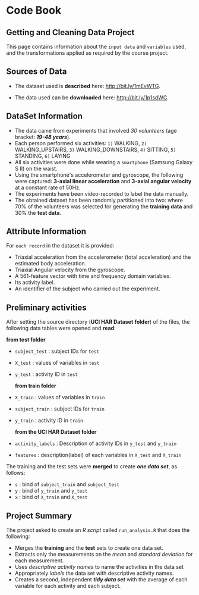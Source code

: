 Code Book
==========

## Getting and Cleaning Data Project
This page contains information about the `input data` and `variables` used, and the transformations applied as required by the course project.


## Sources of Data
* The dataset used is **described** here: http://bit.ly/1mEvWTG.

* The data used can be **downloaded** here: http://bit.ly/1p1sdWC.


## DataSet Information

* The data came from experiments that involved *30 volunteers* (age bracket: ***19-48 years***). 
* Each person performed six activities: 
   `1)` WALKING, `2)` WALKING_UPSTAIRS, `3)` WALKING_DOWNSTAIRS, `4)` SITTING, `5)` STANDING, `6)` LAYING 
* All six activities were done while wearing a `smartphone` (Samsung Galaxy S II) on the waist. 
* Using the smartphone's accelerometer and gyroscope, the following were captured: **3-axial linear acceleration** and **3-axial angular velocity** at a constant rate of 50Hz. 
* The experiments have been video-recorded to label the data manually. 
* The obtained dataset has been randomly partitioned into two: where 70% of the volunteers was selected for generating the **training data** and 30% the **test data**.


## Attribute Information

  For `each record` in the dataset it is provided:

* Triaxial acceleration from the accelerometer (total acceleration) and the estimated body acceleration.
* Triaxial Angular velocity from the gyroscope.
* A 561-feature vector with time and frequency domain variables.
* Its activity label.
* An identifier of the subject who carried out the experiment.


## Preliminary activities

After setting the source directory (**UCI HAR Dataset** **folder**) of the files, the following data tables were opened and **read**:

  **from test folder**
* `subject_test` : subject IDs for `test`
* `X_test` : values of variables in `test`
* `y_test` : activity ID in `test`

  **from train folder**
* `X_train` : values of variables in `train`
* `subject_train`  : subject IDs for `train`
* `y_train` : activity ID in `train`

  **from the UCI HAR Dataset folder**
* `activity_labels` : Description of activity IDs in `y_test` and `y_train`
* `features` : description(label) of each variables in `X_test` and `X_train`

The training and the test sets were **merged** to create ***one data set***, as follows:
* `s` : bind of `subject_train` and `subject_test`
* `y` : bind of `y_train` and `y_test`
* `x` : bind of `X_train` and `X_test`


## Project Summary

The project asked to create an *R script* called `run_analysis.R` that does the following:

* Merges the **training** and the **test** sets to create one data set.
* Extracts only the measurements on the *mean* and *standard deviation* for each measurement.
* Uses *descriptive activity names* to name the activities in the data set
* Appropriately *labels* the data set with descriptive activity names.
* Creates a second, independent ***tidy data set*** with the average of each variable for each activity and each subject.
